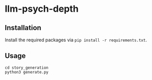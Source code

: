 # llm-psych-depth

## Installation

Install the required packages via `pip install -r requirements.txt`. 

## Usage

```
cd story_generation
python3 generate.py
```